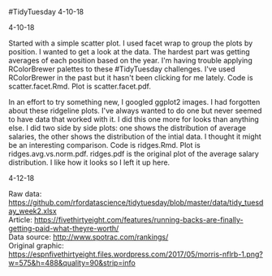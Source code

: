 #TidyTuesday 4-10-18

4-10-18

Started with a simple scatter plot. I used facet wrap to group the plots by position. I wanted to get a look at the data. The hardest part was getting averages of each position based on the year. I'm having trouble applying RColorBrewer palettes to these #TidyTuesday challenges. I've used RColorBrewer in the past but it hasn't been clicking for me lately. Code is scatter.facet.Rmd. Plot is scatter.facet.pdf.

In an effort to try something new, I googled ggplot2 images. I had forgotten about these ridgeline plots. I've always wanted to do one but never seemed to have data that worked with it. I did this one more for looks than anything else. I did two side by side plots: one shows the distribution of average salaries, the other shows the distribution of the intial data. I thought it might be an interesting comparison. Code is ridges.Rmd. Plot is ridges.avg.vs.norm.pdf. ridges.pdf is the original plot of the average salary distribution. I like how it looks so I left it up here. 

4-12-18

Raw data: https://github.com/rfordatascience/tidytuesday/blob/master/data/tidy_tuesday_week2.xlsx <br />
Article: https://fivethirtyeight.com/features/running-backs-are-finally-getting-paid-what-theyre-worth/ <br />
Data source: http://www.spotrac.com/rankings/ <br />
Original graphic: https://espnfivethirtyeight.files.wordpress.com/2017/05/morris-nflrb-1.png?w=575&h=488&quality=90&strip=info <br />
